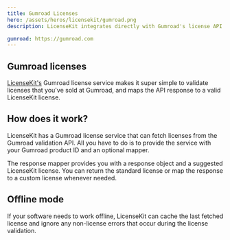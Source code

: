 ```yaml
---
title: Gumroad Licenses
hero: /assets/heros/licensekit/gumroad.png
description: LicenseKit integrates directly with Gumroad's license API

gumroad: https://gumroad.com
---
```



## Gumroad licenses

[LicenseKit's](/licensekit) Gumroad license service makes it super simple to validate licenses that you've sold at Gumroad, and maps the API response to a valid LicenseKit license.


## How does it work?

LicenseKit has a Gumroad license service that can fetch licenses from the Gumroad validation API. All you have to do is to provide the service with your Gumroad product ID and an optional mapper.

The response mapper provides you with a response object and a suggested LicenseKit license. You can return the standard license or map the response to a custom license whenever needed.


## Offline mode

If your software needs to work offline, LicenseKit can cache the last fetched license and ignore any non-license errors that occur during the license validation.